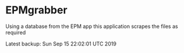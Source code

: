 # EPMgrabber
Using a database from the EPM app this application scrapes the files as required


Latest backup: Sun Sep 15 22:02:01 UTC 2019
